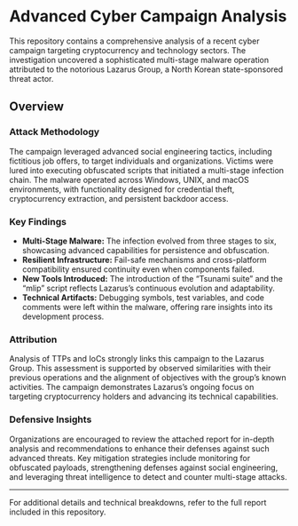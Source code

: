 # Advanced Cyber Campaign Analysis

This repository contains a comprehensive analysis of a recent cyber campaign targeting cryptocurrency and technology sectors. The investigation uncovered a sophisticated multi-stage malware operation attributed to the notorious Lazarus Group, a North Korean state-sponsored threat actor. 

## Overview

### Attack Methodology
The campaign leveraged advanced social engineering tactics, including fictitious job offers, to target individuals and organizations. Victims were lured into executing obfuscated scripts that initiated a multi-stage infection chain. The malware operated across Windows, UNIX, and macOS environments, with functionality designed for credential theft, cryptocurrency extraction, and persistent backdoor access.

### Key Findings
- **Multi-Stage Malware:** The infection evolved from three stages to six, showcasing advanced capabilities for persistence and obfuscation.
- **Resilient Infrastructure:** Fail-safe mechanisms and cross-platform compatibility ensured continuity even when components failed.
- **New Tools Introduced:** The introduction of the “Tsunami suite” and the “mlip” script reflects Lazarus’s continuous evolution and adaptability.
- **Technical Artifacts:** Debugging symbols, test variables, and code comments were left within the malware, offering rare insights into its development process.

### Attribution
Analysis of TTPs and IoCs strongly links this campaign to the Lazarus Group. This assessment is supported by observed similarities with their previous operations and the alignment of objectives with the group’s known activities. The campaign demonstrates Lazarus’s ongoing focus on targeting cryptocurrency holders and advancing its technical capabilities.

### Defensive Insights
Organizations are encouraged to review the attached report for in-depth analysis and recommendations to enhance their defenses against such advanced threats. Key mitigation strategies include monitoring for obfuscated payloads, strengthening defenses against social engineering, and leveraging threat intelligence to detect and counter multi-stage attacks.

---

For additional details and technical breakdowns, refer to the full report included in this repository.